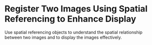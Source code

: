 # **Register Two Images Using Spatial Referencing to Enhance Display**

Use spatial referencing objects to understand the spatial relationship between two images and to display the images effectively.
